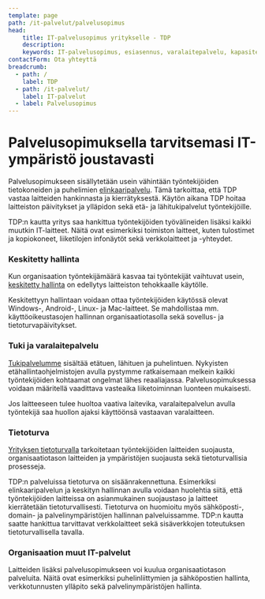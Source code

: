 ```yaml
---
template: page
path: /it-palvelut/palvelusopimus
head:
    title: IT-palvelusopimus yritykselle - TDP
    description: 
    keywords: IT-palvelusopimus, esiasennus, varalaitepalvelu, kapasiteetin seuranta, IT-infran kehitys
contactForm: Ota yhteyttä
breadcrumb:
  - path: /
    label: TDP
  - path: /it-palvelut/
    label: IT-palvelut
  - label: Palvelusopimus
---
```


# Palvelusopimuksella tarvitsemasi IT-ympäristö joustavasti

Palvelusopimukseen sisällytetään usein vähintään työntekijöiden tietokoneiden ja puhelimien <a href="/it-palvelut/elinkaaripalvelu">elinkaaripalvelu</a>. Tämä tarkoittaa, että TDP vastaa laitteiden hankinnasta ja kierrätyksestä. Käytön aikana TDP hoitaa laitteiston päivitykset ja ylläpidon sekä etä- ja lähitukipalvelut työntekijöille.

TDP:n kautta yritys saa hankittua työntekijöiden työvälineiden lisäksi kaikki muutkin IT-laitteet. Näitä ovat esimerkiksi toimiston laitteet, kuten tulostimet ja kopiokoneet, liiketilojen infonäytöt sekä verkkolaitteet ja -yhteydet. 

### Keskitetty hallinta

Kun organisaation työntekijämäärä kasvaa tai työntekijät vaihtuvat usein, <a href="/it-palvelut/keskitetty-hallinta">keskitetty hallinta</a> on edellytys laitteiston tehokkaalle käytölle. 

Keskitettyyn hallintaan voidaan ottaa työntekijöiden käytössä olevat Windows-, Android-, Linux- ja Mac-laitteet. Se mahdollistaa mm. käyttöoikeustasojen hallinnan organisaatiotasolla sekä sovellus- ja tietoturvapäivitykset.

### Tuki ja varalaitepalvelu

<a href="/it-palvelut/tuki-ja-huolto">Tukipalvelumme</a> sisältää etätuen, lähituen ja puhelintuen. Nykyisten etähallintaohjelmistojen avulla pystymme ratkaisemaan melkein kaikki työntekijöiden kohtaamat ongelmat lähes reaaliajassa. Palvelusopimuksessa voidaan määritellä vaadittava vasteaika liiketoiminnan luonteen mukaisesti.

Jos laitteeseen tulee huoltoa vaativa laitevika, varalaitepalvelun avulla työntekijä saa huollon ajaksi käyttöönsä vastaavan varalaitteen.

### Tietoturva

<a href="/it-palvelut/tietoturva">Yrityksen tietoturvalla</a> tarkoitetaan työntekijöiden laitteiden suojausta, organisaatiotason laitteiden ja ympäristöjen suojausta sekä tietoturvallisia prosesseja. 

TDP:n palveluissa tietoturva on sisäänrakennettuna. Esimerkiksi elinkaaripalvelun ja keskityn hallinnan avulla voidaan huolehtia siitä, että työntekijöiden laitteissa on asianmukainen suojaustaso ja laitteet kierrätetään tietoturvallisesti. Tietoturva on huomioitu myös sähköposti-, domain- ja palvelinympäristöjen hallinnan palveluissamme. TDP:n kautta saatte hankittua tarvittavat verkkolaitteet sekä sisäverkkojen toteutuksen tietoturvallisella tavalla.

### Organisaation muut IT-palvelut

Laitteiden lisäksi palvelusopimukseen voi kuulua organisaatiotason palveluita. Näitä ovat esimerkiksi puhelinliittymien ja sähköpostien hallinta, verkkotunnusten ylläpito sekä palvelinympäristöjen hallinta. 




